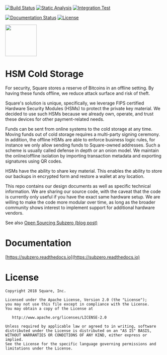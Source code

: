 [![Build Status](https://github.com/square/subzero/actions/workflows/codeql-analysis.yml/badge.svg)](https://github.com/square/subzero/actions/workflows/codeql-analysis.yml)
[![Static Analysis](https://github.com/square/subzero/actions/workflows/clang-static-analysis.yml/badge.svg)](https://github.com/square/subzero/actions/workflows/clang-static-analysis.yml)
[![Integration Test](https://github.com/square/subzero/actions/workflows/signtx-test.yml/badge.svg)](https://github.com/square/subzero/actions/workflows/signtx-test.yml)

[![Documentation Status](https://readthedocs.org/projects/subzero/badge/?version=master)](https://subzero.readthedocs.io/en/master/?badge=master)
[![License](https://img.shields.io/badge/License-Apache%202.0-blue.svg)](https://github.com/square/subzero/blob/master/LICENSE)

<img src="logo.png" width="100">

# HSM Cold Storage

For security, Square stores a reserve of Bitcoins in an offline setting. By having these funds offline, we
reduce attack surface and risk of theft.

Square's solution is unique, specifically, we leverage FIPS certified Hardware Security Modules (HSMs) to protect the
private key material. We decided to use such HSMs because we already own, operate, and trust these devices for other payment-related needs.

Funds can be sent from online systems to the cold storage at any time. Moving funds out of cold storage requires a
multi-party signing ceremony. In addition, the offline HSMs are able to enforce business logic rules, for instance we
only allow sending funds to Square-owned addresses. Such a scheme is usually called defense in depth or an onion model.
We maintain the online/offline isolation by importing transaction metadata and exporting signatures using QR codes.

HSMs have the ability to share key material. This enables the ability to store our backups in encrypted form and
restore a wallet at any location.

This repo contains our design documents as well as specific technical information. We are sharing our source code, with
the caveat that the code is currently only useful if you have the exact same hardware setup. We are willing to make the
code more modular over time, as long as the broader community shows interest to implement support for additional
hardware vendors.

See also [Open Sourcing Subzero (blog post)](https://developer.squareup.com/blog/open-sourcing-subzero)

# Documentation

[https://subzero.readthedocs.io](https://subzero.readthedocs.io)

# License


    Copyright 2018 Square, Inc.

    Licensed under the Apache License, Version 2.0 (the "License");
    you may not use this file except in compliance with the License.
    You may obtain a copy of the License at

       http://www.apache.org/licenses/LICENSE-2.0

    Unless required by applicable law or agreed to in writing, software
    distributed under the License is distributed on an "AS IS" BASIS,
    WITHOUT WARRANTIES OR CONDITIONS OF ANY KIND, either express or implied.
    See the License for the specific language governing permissions and
    limitations under the License.

